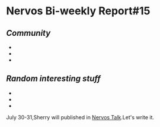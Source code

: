 # Nervos Bi-weekly Report#15


## ***Community***

-

-

-

## ***Random interesting stuff***

-

-

-


July 30-31,Sherry will published in [Nervos Talk](https://talk.nervos.org/).Let's write it.
